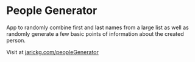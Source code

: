 # People Generator
App to randomly combine first and last names from a large list as well as randomly generate a few basic points of information about the created person.

Visit at [jarickg.com/peopleGenerator](https://jarickg.com/peopleGenerator)
